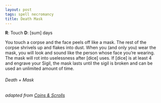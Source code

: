 ```yaml
---
layout: post
tags: spell necromancy
title: Death Mask
---
```

**R**: Touch 		**D**: [sum] days

You touch a corpse and the face peels off like a mask. The rest of the corpse shrivels up and flakes into dust. When you (and only you) wear the mask, you will look and sound like the person whose face you’re wearing. The mask will rot into uselessness after [dice] uses. If [dice] is at least 4 and engrave your Sigil, the mask lasts until the sigil is broken and can be used an unlimited amount of time.

###### Death + Mask
###### adapted from [Coins & Scrolls](https://coinsandscrolls.blogspot.com/2017/11/osr-necromancers.html)
